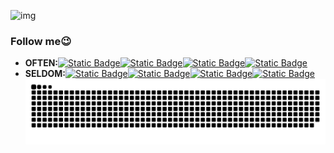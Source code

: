 ![img](https://readme-typing-svg.herokuapp.com?font=JetBrains+Mono&color=0&height=60&lines=print("Hello+World!"))
### Follow me😉
- **OFTEN:**[![Static Badge](https://img.shields.io/badge/Github-black?style=for-the-badge)](https://github.com/1Haschwalth)[![Static Badge](https://img.shields.io/badge/爱发电-8A2BE2?style=for-the-badge)](https://afdian.net/a/Haschwalth15)[![Static Badge](https://img.shields.io/badge/bilibili-E84B85?style=for-the-badge)](https://space.bilibili.com/323328689?spm_id_from=333.1007.0.0)[![Static Badge](https://img.shields.io/badge/知乎-056DE8?style=for-the-badge)](https://www.zhihu.com/people/qian-meng-chu-wang)
- **SELDOM:**[![Static Badge](https://img.shields.io/badge/豆瓣-darkgreen?style=for-the-badge)](https://www.douban.com/people/269982048/?_i=0346849CkBMbRL,0346860CkBMbRL)[![Static Badge](https://img.shields.io/badge/机核GCORES-crimson?style=for-the-badge)](https://www.gcores.com/users/668790/bookmarks?tab=articles&page=1)[![Static Badge](https://img.shields.io/badge/CSDN-orangered?style=for-the-badge)](https://blog.csdn.net/Haschwalth_?type=collect)[![Static Badge](https://img.shields.io/badge/Gitee-crimson?style=for-the-badge)](https://gitee.com/Haschwalth1)![snk](https://raw.githubusercontent.com/platane/snk/output/github-contribution-grid-snake-dark.svg)
